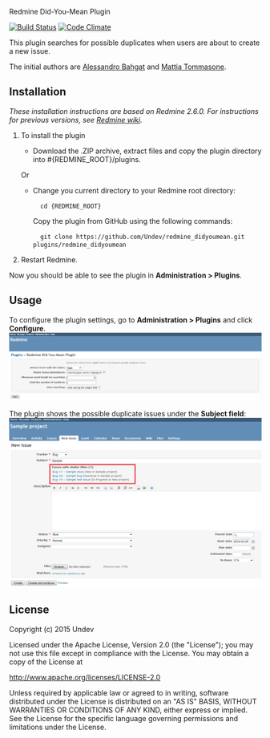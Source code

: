 Redmine Did-You-Mean Plugin

[![Build Status](https://travis-ci.org/Undev/redmine_didyoumean.png)](https://travis-ci.org/Undev/redmine_didyoumean)
[![Code Climate](https://codeclimate.com/github/Undev/redmine_didyoumean.png)](https://codeclimate.com/github/Undev/redmine_didyoumean)

This plugin searches for possible duplicates when users are about to create a new issue.

The initial authors are [Alessandro Bahgat](http://blog.abahgat.com/) and [Mattia Tommasone](http://www.raibaz.com/).

## Installation

*These installation instructions are based on Redmine 2.6.0. For instructions for previous versions, see [Redmine wiki](http://www.redmine.org/projects/redmine/wiki/Plugins).*

1. To install the plugin
    * Download the .ZIP archive, extract files and copy the plugin directory into #{REDMINE_ROOT}/plugins.
    
    Or

    * Change you current directory to your Redmine root directory:  

            cd {REDMINE_ROOT}
            
      Copy the plugin from GitHub using the following commands:
      
            git clone https://github.com/Undev/redmine_didyoumean.git plugins/redmine_didyoumean
            
2. Restart Redmine.

Now you should be able to see the plugin in **Administration > Plugins**.

## Usage

To configure the plugin settings, go to **Administration > Plugins** and click **Configure**.  
![plugin settings](didyoumean_1.PNG)

The plugin shows the possible duplicate issues under the **Subject field**:
![similar issues](didyoumean_2.PNG)

## License

Copyright (c) 2015 Undev

Licensed under the Apache License, Version 2.0 (the "License");
you may not use this file except in compliance with the License.
You may obtain a copy of the License at

http://www.apache.org/licenses/LICENSE-2.0

Unless required by applicable law or agreed to in writing, software
distributed under the License is distributed on an "AS IS" BASIS,
WITHOUT WARRANTIES OR CONDITIONS OF ANY KIND, either express or implied.
See the License for the specific language governing permissions and
limitations under the License.
